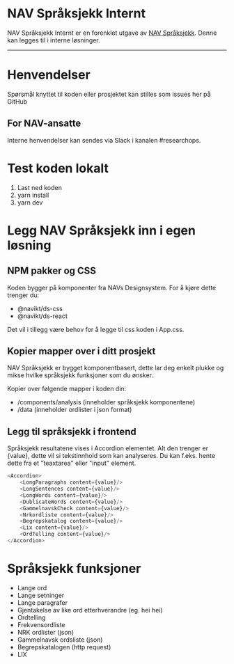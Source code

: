 NAV Språksjekk Internt
================


NAV Språksjekk Internt er en forenklet utgave av [NAV Språksjekk](https://github.com/navikt/spraksjekk). Denne kan legges til i interne løsninger.


---

# Henvendelser

Spørsmål knyttet til koden eller prosjektet kan stilles som issues her på GitHub

## For NAV-ansatte

Interne henvendelser kan sendes via Slack i kanalen #researchops.

# Test koden lokalt

1. Last ned koden
2. yarn install
3. yarn dev

# Legg NAV Språksjekk inn i egen løsning

## NPM pakker og CSS
Koden bygger på komponenter fra NAVs Designsystem. For å kjøre dette trenger du:
- @navikt/ds-css
- @navikt/ds-react

Det vil i tillegg være behov for å legge til css koden i App.css.

## Kopier mapper over i ditt prosjekt
NAV Språksjekk er bygget komponentbasert, dette lar deg enkelt plukke og mikse hvilke språksjekk funksjoner som du ønsker.

Kopier over følgende mapper i koden din:
- /components/analysis (inneholder språksjekk komponentene)
- /data (inneholder ordlister i json format)

## Legg til språksjekk i frontend
Språksjekk resultatene vises i Accordion elementet. Alt den trenger er {value}, dette vil si tekstinnhold som kan analyseres. Du kan f.eks. hente dette fra et "teaxtarea" eller "input" element.

```javascript
<Accordion>
    <LongParagraphs content={value}/>
    <LongSentences content={value}/>
    <LongWords content={value}/>
    <DublicateWords content={value}/>
    <GammelnavskCheck content={value}/>
    <Nrkordliste content={value}/>
    <Begrepskatalog content={value}/>
    <Lix content={value}/>
    <OrdTelling content={value}/>
</Accordion>
```


# Språksjekk funksjoner

- Lange ord
- Lange setninger
- Lange paragrafer
- Gjentakelse av like ord etterhverandre (eg. hei hei)
- Ordtelling
- Frekvensordliste
- NRK ordlister (json)
- Gammelnavsk ordsliste (json)
- Begrepskatalogen (http request)
- LIX